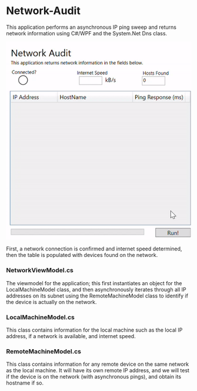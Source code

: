 # Network-Audit
This application performs an asynchronous IP ping sweep and returns network information using C#/WPF and the System.Net Dns class. 

![Alt text](demo.gif)

First, a network connection is confirmed and internet speed determined, then the table is populated with devices found on the network.

### NetworkViewModel.cs
The viewmodel for the application; this first instantiates an object for the LocalMachineModel class, and then asynchronously iterates through 
all IP addresses on its subnet using the RemoteMachineModel class to identify if the device is actually on the network.

### LocalMachineModel.cs
This class contains information for the local machine such as the local IP address, if a network is available, and internet speed.

### RemoteMachineModel.cs
This class contains information for any remote device on the same network as the local machine. It will have its own remote IP address,
and we will test if the device is on the network (with asynchronous pings), and obtain its hostname if so.



